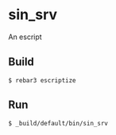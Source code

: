 sin_srv
=====

An escript

Build
-----

    $ rebar3 escriptize

Run
---

    $ _build/default/bin/sin_srv
